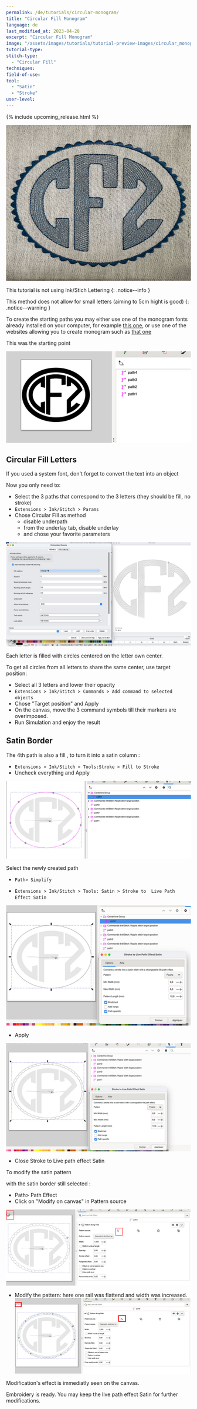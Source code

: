 ```yaml
---
permalink: /de/tutorials/circular-monogram/
title: "Circular Fill Monogram"
language: de
last_modified_at: 2023-04-28
excerpt: "Circular Fill Monogram"
image: "/assets/images/tutorials/tutorial-preview-images/circular_monogram.jpg"
tutorial-type:
stitch-type:
  - "Circular Fill"
techniques:
field-of-use:
tool:
  - "Satin"
  - "Stroke"
user-level:
---
```


{% include upcoming_release.html %}

![Brodé](/assets/images/tutorials/tutorial-preview-images/circular_monogram.jpg)

This tutorial is not using Ink/Stich Lettering
{: .notice--info }

This method does not allow for small letters (aiming to 5cm hight is good)
{: .notice--warning }

To create the starting paths you may either use one of the monogram fonts already installed on your computer, for example
[this one](https://www.dafont.com/round-monogram.font), 
or use one of the websites allowing you to create monogram such as 
[that one](https://www.makemonogram.com/monogram-maker)

This was the starting point

![starting-points](/assets/images/tutorials/circular_monogram/starting-point.jpg)

 ## Circular Fill Letters
 
 If you used a system font, don't forget to convert the text into an object

Now you only need to:

* Select the 3 paths that correspond to the 3 letters (they should be fill, no stroke)
* `Extensions > Ink/Stitch > Params`
* Chose Circular Fill as method
  *  disable underpath
  *  from the underlay tab, disable underlay
  *  and chose your favorite parameters

![parametres](/assets/images/tutorials/circular_monogram/parameters.jpg)

Each letter is filled with circles centered on the letter own center.

To get all circles from all letters to share the same center, use target position:


* Select all 3 letters and lower their opacity
* `Extensions > Ink/Stitch > Commands > Add command to selected objects`
* Chose "Target position" and Apply
* On the canvas, move the 3 command symbols till their markers are overimposed.
* Run Simulation and enjoy the result
 
 ## Satin Border
 
 The 4th path is also a fill , to turn it into a satin column :
 
 
 * `Extensions > Ink/Stitch > Tools:Stroke > Fill to Stroke`
 * Uncheck everything and Apply
 
 ![after_fill_to_stroke](/assets/images/tutorials/circular_monogram/fill_to_stroke.jpg)
 
  Select the newly created path
 
 * `Path> Simplify`
 
 * `Extensions > Ink/Stitch > Tools: Satin > Stroke to  Live Path Effect Satin`

 ![satin_path_effet_before](/assets/images/tutorials/circular_monogram/satin_path_effect_before.jpg)
 
 * Apply
 
  ![satin_path_effet_after](/assets/images/tutorials/circular_monogram/satin_path_effect_after.jpg)
  
  * Close Stroke to Live path effect Satin

To modify the satin pattern

with the satin border still selected :
 
 * Path> Path Effect
 * Click on  "Modify on canvas" in Pattern source

 ![satin_path_effet_after](/assets/images/tutorials/circular_monogram/pattern_before.jpg)
 
 * Modify the pattern: here one rail was flattend and width was increased.
![satin_path_effet_after](/assets/images/tutorials/circular_monogram/pattern_after.jpg)

Modification's effect  is immediatly seen on the canvas.

Embroidery is  ready. You may keep the live path effect Satin for further modifications.


 
  

 
 

 
 
  









